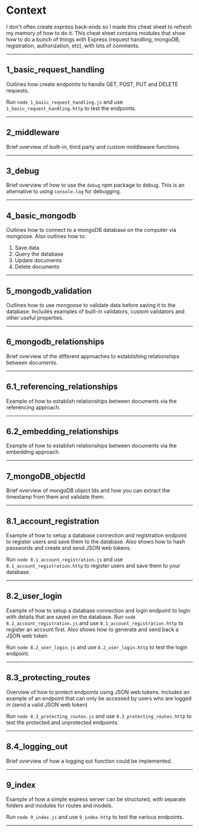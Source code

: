 # Context
I don't often create express back-ends so I made this cheat sheet to refresh my memory of how to do it. This cheat sheet contains modules that show how to do a bunch of things with Express (request handling, mongoDB, registration, authorization, etc), with lots of comments.

---

## 1_basic_request_handling
Outlines how create endpoints to handle GET, POST, PUT and DELETE requests.

Run ```node 1_basic_request_handling.js``` and use ```1_basic_request_handling.http``` to test the endpoints.

---

## 2_middleware

Brief overview of built-in, third party and custom middleware functions.

---
## 3_debug
Brief overview of how to use the ```debug``` npm package to debug. This is an alternative to using ```console.log``` for debugging.

---
## 4_basic_mongodb
Outlines how to connect to a mongoDB database on the computer via mongoose. Also outlines how to:
1. Save data
2. Query the database
3. Update documents
4. Delete documents

---
## 5_mongodb_validation
Outlines how to use mongoose to validate data before saving it to the database. Includes examples of built-in validators, custom validators and other useful properties.

---
## 6_mongodb_relationships
Brief overview of the different approaches to establishing relationships between documents.

---
## 6.1_referencing_relationships
Example of how to establish relationships between documents via the referencing approach.

---
## 6.2_embedding_relationships
Example of how to establish relationships between documents via the embedding approach.

---
## 7_mongoDB_objectId
Brief overview of mongoDB object Ids and how you can extract the timestamp from them and validate them.

---
## 8.1_account_registration
Example of how to setup a database connection and registration endpoint to register users and save them to the database. Also shows how to hash passwords and create and send JSON web tokens.

Run ```node 8.1_account_registration.js``` and use ```8.1_account_registration.http``` to register users and save them to your database.

---
## 8.2_user_login
Example of how to setup a database connection and login endpoint to login with details that are saved on the database. Run ```node 8.1_account_registration.js``` and use ```8.1_account_registration.http``` to register an account first. Also shows how to generate and send back a JSON web token.

Run ```node 8.2_user_login.js``` and use ```8.2_user_login.http``` to test the login endpoint.

---
## 8.3_protecting_routes
Overview of how to protect endpoints using JSON web tokens. Includes an example of an endpoint that can only be accessed by users who are logged in (send a valid JSON web token)

Run ```node 8.3_protecting_routes.js``` and use ```8.3_protecting_routes.http``` to test the protected and unprotected endpoints.

---
## 8.4_logging_out
Brief overview of how a logging out function could be implemented.

---
## 9_index
Example of how a simple express server can be structured, with separate folders and modules for routes and models.

Run ```node 9_index.js``` and use ```9_index.http``` to test the various endpoints.

---